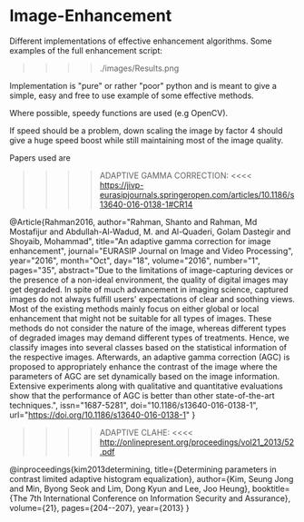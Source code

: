 # Image-Enhancement
Different implementations of effective enhancement algorithms.
Some examples of the full enhancement script:

>>>> ./images/Results.png


Implementation is "pure" or rather "poor" python and is meant to give a simple, easy and free to use example of some effective methods.

Where possible, speedy functions are used (e.g OpenCV).

If speed should be a problem, down scaling the image by factor 4 should give a huge speed boost while still maintaining most of the image quality.

Papers used are


>>>>  ADAPTIVE GAMMA CORRECTION: <<<<
https://jivp-eurasipjournals.springeropen.com/articles/10.1186/s13640-016-0138-1#CR14


@Article{Rahman2016,
author="Rahman, Shanto
and Rahman, Md Mostafijur
and Abdullah-Al-Wadud, M.
and Al-Quaderi, Golam Dastegir
and Shoyaib, Mohammad",
title="An adaptive gamma correction for image enhancement",
journal="EURASIP Journal on Image and Video Processing",
year="2016",
month="Oct",
day="18",
volume="2016",
number="1",
pages="35",
abstract="Due to the limitations of image-capturing devices or the presence of a non-ideal environment, the quality of digital images may get degraded. In spite of much advancement in imaging science, captured images do not always fulfill users' expectations of clear and soothing views. Most of the existing methods mainly focus on either global or local enhancement that might not be suitable for all types of images. These methods do not consider the nature of the image, whereas different types of degraded images may demand different types of treatments. Hence, we classify images into several classes based on the statistical information of the respective images. Afterwards, an adaptive gamma correction (AGC) is proposed to appropriately enhance the contrast of the image where the parameters of AGC are set dynamically based on the image information. Extensive experiments along with qualitative and quantitative evaluations show that the performance of AGC is better than other state-of-the-art techniques.",
issn="1687-5281",
doi="10.1186/s13640-016-0138-1",
url="https://doi.org/10.1186/s13640-016-0138-1"
}




>>>> ADAPTIVE CLAHE: <<<<
http://onlinepresent.org/proceedings/vol21_2013/52.pdf


@inproceedings{kim2013determining,
  title={Determining parameters in contrast limited adaptive histogram equalization},
  author={Kim, Seung Jong and Min, Byong Seok and Lim, Dong Kyun and Lee, Joo Heung},
  booktitle={The 7th International Conference on Information Security and Assurance},
  volume={21},
  pages={204--207},
  year={2013}
}

